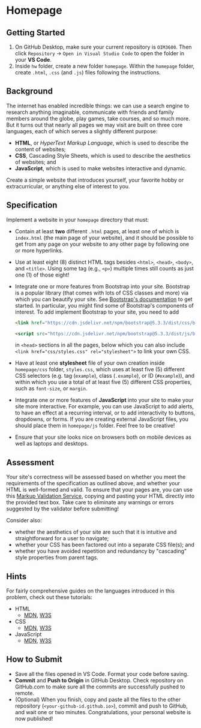 # Homepage

## Getting Started

1. On GitHub Desktop, make sure your current repository is `OIM3600`. Then click `Repository` -> `Open in Visual Studio Code` to open the folder in your **VS Code**.
2. Inside `hw` folder, create a new folder `homepage`. Within the `homepage` folder, create `.html`, `.css` (and `.js`) files following the instructions.

## Background

The internet has enabled incredible things: we can use a search engine to research anything imaginable, communicate with friends and family members around the globe, play games, take courses, and so much more. But it turns out that nearly all pages we may visit are built on three core languages, each of which serves a slightly different purpose:

- **HTML**, or *HyperText Markup Language*, which is used to describe the content of websites;
- **CSS**, Cascading Style Sheets, which is used to describe the aesthetics of websites; and
- **JavaScript**, which is used to make websites interactive and dynamic.

Create a simple website that introduces yourself, your favorite hobby or extracurricular, or anything else of interest to you.

## Specification

Implement a website in your `homepage` directory that must:

- Contain at least **two** different `.html` pages, at least one of which is `index.html` (the main page of your website), and it should be possible to get from any page on your website to any other page by following one or more hyperlinks.
- Use at least eight (8) distinct HTML tags besides `<html>`, `<head>`, `<body>`, and `<title>`. Using some tag (e.g., `<p>`) multiple times still counts as just one (1) of those eight!
- Integrate one or more features from Bootstrap into your site. Bootstrap is a popular library (that comes with lots of CSS classes and more) via which you can beautify your site. See [Bootstrap's documentation](https://getbootstrap.com/docs/5.3/getting-started/introduction/) to get started. In particular, you might find some of Bootstrap's components of interest. To add implement Bootstrap to your site, you need to add
    ```html
    <link href="https://cdn.jsdelivr.net/npm/bootstrap@5.3.3/dist/css/bootstrap.min.css" rel="stylesheet" integrity="sha384-QWTKZyjpPEjISv5WaRU9OFeRpok6YctnYmDr5pNlyT2bRjXh0JMhjY6hW+ALEwIH" crossorigin="anonymous">

    <script src="https://cdn.jsdelivr.net/npm/bootstrap@5.3.3/dist/js/bootstrap.bundle.min.js" integrity="sha384-YvpcrYf0tY3lHB60NNkmXc5s9fDVZLESaAA55NDzOxhy9GkcIdslK1eN7N6jIeHz" crossorigin="anonymous"></script>  
    ```
    in `<head>` sections in all the pages, below which you can also include `<link href="css/styles.css" rel="stylesheet">` to link your own CSS.

- Have at least one **stylesheet** file of your own creation inside `homepage/css` folder, `styles.css`, which uses at least five (5) different CSS selectors (e.g. tag (`example`), class (`.example`), or ID (`#example`)), and within which you use a total of at least five (5) different CSS properties, such as `font-size`, or `margin`.
- Integrate one or more features of **JavaScript** into your site to make your site more interactive. For example, you can use JavaScript to add alerts, to have an effect at a recurring interval, or to add interactivity to buttons, dropdowns, or forms. If you are creating external JavaScript files, you should place them in `homepage/js` folder. Feel free to be creative!
- Ensure that your site looks nice on browsers both on mobile devices as well as laptops and desktops.

## Assessment

Your site's correctness will be assessed based on whether you meet the requirements of the specification as outlined above, and whether your HTML is well-formed and valid. To ensure that your pages are, you can use this [Markup Validation Service](https://validator.w3.org/#validate_by_input), copying and pasting your HTML directly into the provided text box. Take care to eliminate any warnings or errors suggested by the validator before submitting!

Consider also:

- whether the aesthetics of your site are such that it is intuitive and straightforward for a user to navigate;
- whether your CSS has been factored out into a separate CSS file(s); and
- whether you have avoided repetition and redundancy by "cascading" style properties from parent tags.

## Hints

For fairly comprehensive guides on the languages introduced in this problem, check out these tutorials:

- HTML
  - [MDN](https://developer.mozilla.org/en-US/docs/Web/HTML), [W3S](https://www.w3schools.com/html/)
- CSS
  - [MDN](https://developer.mozilla.org/en-US/docs/Web/CSS), [W3S](https://www.w3schools.com/css/)
- JavaScript
  - [MDN](https://developer.mozilla.org/en-US/docs/Web/JavaScript), [W3S](https://www.w3schools.com/js/)

## How to Submit

- Save all the files opened in VS Code. Format your code before saving.
- **Commit** and **Push to Origin** in GitHub Desktop. Check repository on GitHub.com to make sure all the commits are successfully pushed to remote.
- (Optional) When you finish, copy and paste all the files to the other repository (`<your-github-id.github.io>`), commit and push to GitHub, and wait one or two minutes. Congratulations, your personal website is now published!
